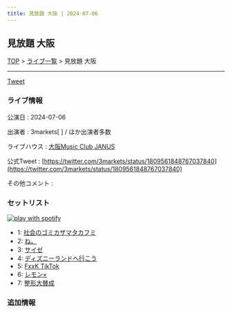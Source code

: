 ```yaml
---
title: 見放題 大阪 | 2024-07-06
---
```

## 見放題 大阪

[TOP](/setlist/) > [ライブ一覧](lives.html) > 見放題 大阪

___

<a href="https://twitter.com/share?ref_src=twsrc%5Etfw" data-text="3markets[ ]セットリスト > 見放題 大阪" class="twitter-share-button" data-via="3markets" data-hashtags="3markets" data-related="3markets" data-show-count="false">Tweet</a>

### ライブ情報

公演日
:    2024-07-06

出演者
:    3markets[ ] / ほか出演者多数

ライブハウス
:    [大阪Music Club JANUS](livehouse016.html)

公式Tweet
:    [https://twitter.com/3markets/status/1809561848767037840](https://twitter.com/3markets/status/1809561848767037840)

その他コメント
:    

### セットリスト


[![play with spotify](images/spotify-icon.png)](https://open.spotify.com/playlist/4MWUmsz3sKzS98yYUfF5xA)



*  1: [社会のゴミカザマタカフミ](song002.html)
*  2: [ね。](song076.html)
*  3: [サイゼ](song004.html)
*  4: [ディズニーランドへ行こう](song095.html)
*  5: [FxxK TikTok](song082.html)
*  6: [レモン×](song003.html)
*  7: [整形大賛成](song005.html)


### 追加情報






<script async src="https://platform.twitter.com/widgets.js" charset="utf-8"></script>